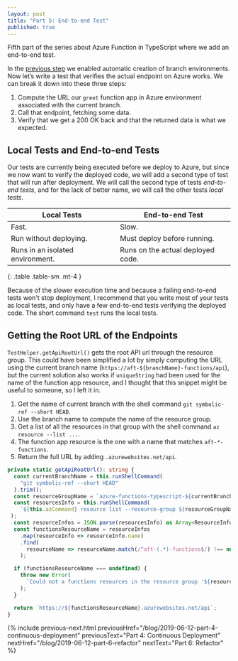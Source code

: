 ```yaml
---
layout: post
title: "Part 5: End-to-end Test"
published: true
---
```


Fifth part of the series about Azure Function in TypeScript where we add an end-to-end test.

In the [previous step](/blog/2019-06-12-part-4-continuous-deployment) we enabled automatic creation of branch environments. Now let’s write a test that verifies the actual endpoint on Azure works. We can break it down into these three steps:

1. Compute the URL our `greet` function app in Azure environment associated with the current branch.
2. Call that endpoint, fetching some data.
3. Verify that we get a 200 OK back and that the returned data is what we expected.

## Local Tests and End-to-end Tests

Our tests are currently being executed before we deploy to Azure, but since we now want to verify the deployed code, we will add a second type of test that will run after deployment. We will call the second type of tests _end-to-end tests_, and for the lack of better name, we will call the other tests _local tests_.

| Local Tests                      | End-to-end Test                   |
| -------------------------------- | --------------------------------- |
| Fast.                            | Slow.                             |
| Run without deploying.           | Must deploy before running.       |
| Runs in an isolated environment. | Runs on the actual deployed code. |
{: .table .table-sm .mt-4 }

Because of the slower execution time and because a failing end-to-end tests won't stop deployment, I recommend that you write most of your tests as local tests, and only have a few end-to-end tests verifying the deployed code. The short command `test` runs the local tests.

## Getting the Root URL of the Endpoints

`TestHelper.getApiRootUrl()` gets the root API url through the resource group. This could have been simplified a lot by simply computing the URL using the current branch name (`https://aft-${branchName}-functions/api`), but the current solution also works if `uniqueString` had been used for the name of the function app resource, and I thought that this snippet might be useful to someone, so I left it in.

1. Get the name of current branch with the shell command `git symbolic-ref --short HEAD`.
2. Use the branch name to compute the name of the resource group.
3. Get a list of all the resources in that group with the shell command `az resource --list ...`.
4. The function app resource is the one with a name that matches `aft-*-functions`.
5. Return the full URL by adding `.azurewebsites.net/api`.

```typescript
private static getApiRootUrl(): string {
  const currentBranchName = this.runShellCommand(
    "git symbolic-ref --short HEAD"
  ).trim();
  const resourceGroupName = `azure-functions-typescript-${currentBranchName}`;
  const resourcesInfo = this.runShellCommand(
    `${this.azCommand} resource list --resource-group ${resourceGroupName}`
 );
  const resourceInfos = JSON.parse(resourcesInfo) as Array<ResourceInfo>;
  const functionsResourceName = resourceInfos
    .map(resourceInfo => resourceInfo.name)
    .find(
      resourceName => resourceName.match(/^aft-(.*)-functions$/) !== null
    );

  if (functionsResourceName === undefined) {
    throw new Error(
      `Could not a functions resources in the resource group '${resourceGroupName}'.`
    );
  }

  return `https://${functionsResourceName}.azurewebsites.net/api`;
}
```

{% include previous-next.html
  previousHref="/blog/2019-06-12-part-4-continuous-deployment"
  previousText="Part 4: Continuous Deployment"
  nextHref="/blog/2019-06-12-part-6-refactor"
  nextText="Part 6: Refactor"
%}
